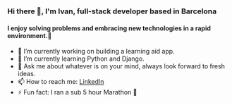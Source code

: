 ### Hi there 👋, I'm Ivan, full-stack developer based in Barcelona

#### I enjoy solving problems and embracing new technologies in a rapid environment.🚀

- 🔭 I’m currently working on building a learning aid app.
- 🌱 I’m currently learning Python and Django.
- 💬 Ask me about whatever is on your mind, always look forward to fresh ideas.
- 📫 How to reach me: [LinkedIn](https://www.linkedin.com/in/ivan-gelo/)
- ⚡ Fun fact: I ran a sub 5 hour Marathon 👟
